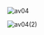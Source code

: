 
![av04](https://github.com/GuiFreitass/pdm2-241/assets/126931518/624bb36e-342a-4ab7-9b18-785dfc7e8639)

![av04(2)](https://github.com/GuiFreitass/pdm2-241/assets/126931518/a9739f6b-b761-46f8-abee-8d7ec6e6db80)
